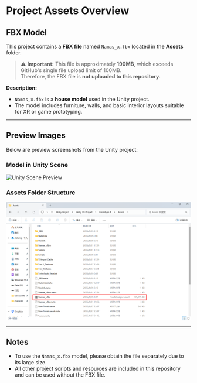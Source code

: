# Project Assets Overview

## FBX Model

This project contains a **FBX file** named `Namas_x.fbx` located in the **Assets** folder.  

> ⚠️ **Important:** This file is approximately **190MB**, which exceeds GitHub's single file upload limit of 100MB.  
> Therefore, the FBX file is **not uploaded to this repository**.  

**Description:**  
- `Namas_x.fbx` is a **house model** used in the Unity project.  
- The model includes furniture, walls, and basic interior layouts suitable for XR or game prototyping.

---

## Preview Images

Below are preview screenshots from the Unity project:

### Model in Unity Scene
![Unity Scene Preview](path/to/unity_scene_image.png)  

### Assets Folder Structure
![Assets Folder Preview](53f889cd9de504f621386a55d42f3c3f.png)  

---

## Notes

- To use the `Namas_x.fbx` model, please obtain the file separately due to its large size.  
- All other project scripts and resources are included in this repository and can be used without the FBX file.  

